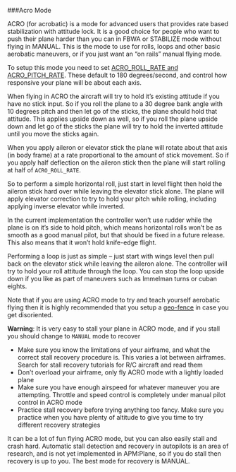 ###Acro Mode

ACRO (for acrobatic) is a mode for advanced users that provides rate based stabilization with attitude lock. It is a good choice for people who want to push their plane harder than you can in FBWA or STABILIZE mode without flying in MANUAL. This is the mode to use for rolls, loops and other basic aerobatic maneuvers, or if you just want an “on rails” manual flying mode.

To setup this mode you need to set [ACRO_ROLL_RATE and ACRO_PITCH_RATE](http://plane.ardupilot.com/wiki/arduplane-parameters/#ACRO_mode_pitch_rate_ArduPlaneACRO_PITCH_RATE). These default to 180 degrees/second, and control how responsive your plane will be about each axis.

When flying in ACRO the aircraft will try to hold it’s existing attitude if you have no stick input. So if you roll the plane to a 30 degree bank angle with 10 degrees pitch and then let go of the sticks, the plane should hold that attitude. This applies upside down as well, so if you roll the plane upside down and let go of the sticks the plane will try to hold the inverted attitude until you move the sticks again.

When you apply aileron or elevator stick the plane will rotate about that axis (in body frame) at a rate proportional to the amount of stick movement. So if you apply half deflection on the aileron stick then the plane will start rolling at half of `ACRO_ROLL_RATE`.

So to perform a simple horizontal roll, just start in level flight then hold the aileron stick hard over while leaving the elevator stick alone. The plane will apply elevator correction to try to hold your pitch while rolling, including applying inverse elevator while inverted.

In the current implementation the controller won’t use rudder while the plane is on it’s side to hold pitch, which means horizontal rolls won’t be as smooth as a good manual pilot, but that should be fixed in a future release. This also means that it won’t hold knife-edge flight.

Performing a loop is just as simple – just start with wings level then pull back on the elevator stick while leaving the aileron alone. The controller will try to hold your roll attitude through the loop. You can stop the loop upside down if you like as part of maneuvers such as Immelman turns or cuban eights.

Note that if you are using ACRO mode to try and teach yourself aerobatic flying then it is highly recommended that you setup a [geo-fence](http://plane.ardupilot.com/wiki/flying/flight-modes/geofencing-3/) in case you get disoriented.

**Warning**: It is very easy to stall your plane in ACRO mode, and if you stall you should change to `MANUAL` mode to recover

* Make sure you know the limitations of your airframe, and what the correct stall recovery procedure is. This varies a lot between airframes. Search for stall recovery tutorials for R/C aircraft and read them
* Don’t overload your airframe, only fly ACRO mode with a lightly loaded plane
* Make sure you have enough airspeed for whatever maneuver you are attempting. Throttle and speed control is completely under manual pilot control in ACRO mode
* Practice stall recovery before trying anything too fancy. Make sure you practice when you have plenty of altitude to give you time to try different recovery strategies

It can be a lot of fun flying ACRO mode, but you can also easily stall and crash hard. Automatic stall detection and recovery in autopilots is an area of research, and is not yet implemented in APM:Plane, so if you do stall then recovery is up to you. The best mode for recovery is MANUAL.
